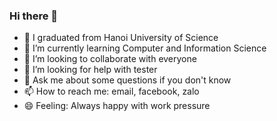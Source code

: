 ### Hi there 👋


- 🔭 I graduated from Hanoi University of Science
- 🌱 I’m currently learning Computer and Information Science
- 👯 I’m looking to collaborate with everyone
- 🤔 I’m looking for help with tester
- 💬 Ask me about some questions if you don't know
- 📫 How to reach me: email, facebook, zalo
- 😄 Feeling: Always happy with work pressure
<!-- - ⚡ Fun fact: ... -->
